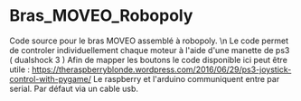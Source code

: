 # Bras_MOVEO_Robopoly
Code source pour le bras MOVEO assemblé à robopoly. \n
Le code permet de controler individuellement chaque moteur à l'aide d'une manette de ps3 ( dualshock 3 )
Afin de mapper les boutons le code disponible ici peut être utile : https://theraspberryblonde.wordpress.com/2016/06/29/ps3-joystick-control-with-pygame/
Le raspberry et l'arduino communiquent entre par serial. Par défaut via un cable usb.
